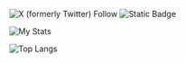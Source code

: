 ![X (formerly Twitter) Follow](https://img.shields.io/twitter/follow/0x1uke)
![Static Badge](https://img.shields.io/badge/Mastodon-white?logo=mastodon&link=https%3A%2F%2Finfosec.exchange%2F%400x1uke)

![My Stats](https://github-readme-stats-lukes-projects-ec7c4ae7.vercel.app/api?username=0x1uke&show_icons=true&theme=dark&custom_title=My%20Stats)

![Top Langs](https://github-readme-stats-lukes-projects-ec7c4ae7.vercel.app/api/top-langs/?username=0x1uke&langs_count=5&theme=dark&layout=compact)
